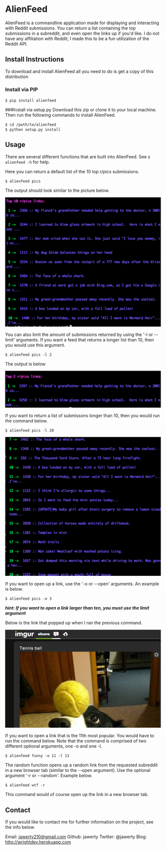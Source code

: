 # AlienFeed
AlienFeed is a commandline application made for displaying
and interacting with Reddit submissions. You can return a list containing the top submissions in a subreddit, and even open the links up if you'd like. I do not have any affiliation with Reddit; I made this to be a fun utilization of the Reddit API.

## Install Instructions
To download and install AlienFeed all you need to do is get a copy of this distribution

### Install via PIP
`$ pip install alienfeed`

###Install via setup.py 
Download this zip or clone it to your local machine. Then run the following commands to install AlienFeed.
```
$ cd /path/to/alienfeed
$ python setup.py install
```

## Usage

There are several different functions that are built into AlienFeed.
See `$ alienfeed -h` for help.


Here you can return a default list of the 10 top r/pics submissions.

```
$ alienfeed pics
```

The output should look similar to the picture below.

![Alt text](/public/pic1.png)

You can also limit the amount of submissions returned by using the '-l or --limit' arguments. If you want a feed that returns a longer list than 10, then you would use this argument. 

```
$ alienfeed pics -l 2
```

The output is below


![Alt text](/public/pic3.png)


If you want to return a list of submissons longer than 10, then you would run the command below.

```
$ alienfeed pics -l 20
```

![Alt text](/public/pic4.png)

If you want to open up a link, use the '-o or --open' arguments. An example is below.

```
$ alienfeed pics -o 3
```

***hint: If you want to open a link larger than ten, you must use the limit argument***

Below is the link that popped up when I ran the previous command.

![Alt text](/public/pic2.png)

If you want to open a link that is the 11th most popular. You would have to run the command below. Note that the command is comprised of two different optional arguments, one -o and one -l.

```
$ alienfeed funny -o 11 -l 11
```

The random function opens up a random link from the requested subreddit in a new browser tab (similar to the --open argument). Use the optional argument '-r or --random'. Example below.

```
$ alienfeed wtf -r
```
This command would of course open up the link in a new browser tab.


## Contact
If you would like to contact me for further information on the project, see the info below.

Email: jawerty210@gmail.com
Github: jawerty
Twitter: @jawerty
Blog: <http://wrightdev.herokuapp.com>
